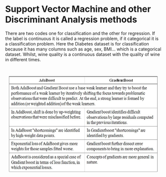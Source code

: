 # Support Vector Machine and other Discriminant Analysis methods

There are two codes one for classification and the other for regression. If the label is continuous it is called a regression problem, if it categorical it is a classification problem. Here the Diabetes dataset is for classification because it has many columns such as age, sex, BMI... which is a categorical dataset. Whilst, wine quality is a continuous dataset with the quality of wine in different times. 

<br>
<p align="center">
<img src = "GBAB.jpg" width = "480" height = "310">
 </p>
<br>
